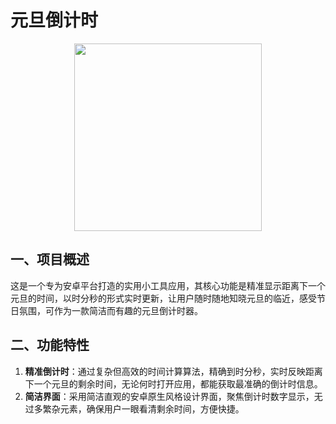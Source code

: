 # 元旦倒计时
<div align="center">
<img src="https://imgur.com/SOoz27z.png" height=300>
</div>

## 一、项目概述

这是一个专为安卓平台打造的实用小工具应用，其核心功能是精准显示距离下一个元旦的时间，以时分秒的形式实时更新，让用户随时随地知晓元旦的临近，感受节日氛围，可作为一款简洁而有趣的元旦倒计时器。

## 二、功能特性

1. **精准倒计时**：通过复杂但高效的时间计算算法，精确到时分秒，实时反映距离下一个元旦的剩余时间，无论何时打开应用，都能获取最准确的倒计时信息。
2. **简洁界面**：采用简洁直观的安卓原生风格设计界面，聚焦倒计时数字显示，无过多繁杂元素，确保用户一眼看清剩余时间，方便快捷。